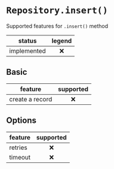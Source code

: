 # `Repository.insert()`

Supported features for `.insert()` method

| status      | legend |
| ----------- | :----: |
| implemented |   ❌   |

## Basic

| feature         | supported |
| --------------- | :-------: |
| create a record |    ❌     |

## Options

| feature | supported |
| ------- | :-------: |
| retries |    ❌     |
| timeout |    ❌     |
